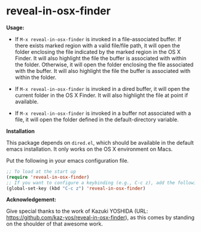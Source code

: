 reveal-in-osx-finder
=====

**Usage:**

- If ```M-x reveal-in-osx-finder``` is invoked in a file-associated buffer. 
If there exists marked region with a valid file/file path, it will open the folder enclosing the file indicated by the marked region in the OS X Finder. It will also highlight the file the buffer is associated with within the folder. Otherwise, it will open the folder enclosing the file associated with the buffer. It will also highlight the file the buffer is associated with within the folder.

- If ```M-x reveal-in-osx-finder``` is invoked in a dired buffer, it will open the current folder in the OS X Finder. It will also highlight the file at point if available.

- If ```M-x reveal-in-osx-finder``` is invoked in a buffer not associated with a file, it will open the folder defined in the default-directory variable.


**Installation**

This package depends on ```dired.el```, which should be available in the default emacs installation. It only works on the OS X environment on Macs.

Put the following in your emacs configuration file.

```lisp
;; To load at the start up
(require 'reveal-in-osx-finder)
;; If you want to configure a keybinding (e.g., C-c z), add the following
(global-set-key (kbd "C-c z") 'reveal-in-osx-finder)
```

**Acknowledgement:**


Give special thanks to the work of Kazuki YOSHIDA (URL: https://github.com/kaz-yos/reveal-in-osx-finder), as this comes by standing on the shoulder of that awesome work.


